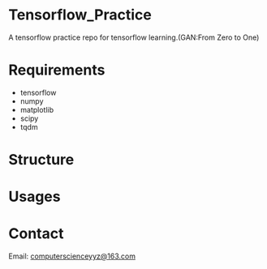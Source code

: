 # Tensorflow_Practice
  A tensorflow practice repo for tensorflow learning.(GAN:From Zero to One)

# Requirements
  - tensorflow
  - numpy
  - matplotlib
  - scipy
  - tqdm

# Structure

# Usages

# Contact
  Email: computerscienceyyz@163.com

